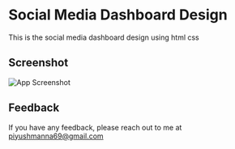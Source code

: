 ﻿# Social Media Dashboard Design
This is the social media dashboard design using html css

## Screenshot
![App Screenshot](https://scontent.fbir5-1.fna.fbcdn.net/v/t39.30808-6/394665113_291357853790493_3530180542562619107_n.jpg?_nc_cat=110&ccb=1-7&_nc_sid=5f2048&_nc_ohc=ALYa_ED_gF8AX9MTjAl&_nc_ht=scontent.fbir5-1.fna&oh=00_AfAhjgihf1JSJuo7IUlFi2yQQaYKiCHzybeR9SSDY-Ii8g&oe=653CE570)

## Feedback

If you have any feedback, please reach out to me at piyushmanna69@gmail.com

